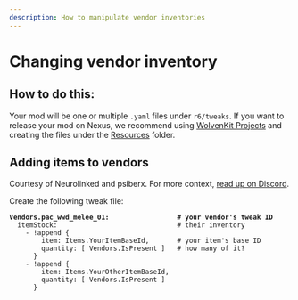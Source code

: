 ```yaml
---
description: How to manipulate vendor inventories
---
```


# Changing vendor inventory



## How to do this:

Your mod will be one or multiple `.yaml` files under `r6/tweaks`. If you want to release your mod on Nexus, we recommend using [WolvenKit Projects](http://127.0.0.1:5000/s/-MP\_ozZVx2gRZUPXkd4r/wolvenkit-app/usage/wolvenkit-projects "mention") and creating the files under the [Resources](http://127.0.0.1:5000/s/-MP\_ozZVx2gRZUPXkd4r/wolvenkit-app/usage/wolvenkit-projects#resources "mention") folder.

## Adding items to vendors

Courtesy of Neurolinked and psiberx. For more context, [read up on Discord](https://discord.com/channels/717692382849663036/953004282142163014/1175019512509235260).

Create the following tweak file:

<pre class="language-yaml"><code class="lang-yaml"><strong>Vendors.pac_wwd_melee_01:                 # your vendor's tweak ID
</strong>  itemStock:                              # their inventory
    - !append { 
        item: Items.YourItemBaseId,       # your item's base ID
        quantity: [ Vendors.IsPresent ]   # how many of it?
      }      
    - !append { 
        item: Items.YourOtherItemBaseId, 
        quantity: [ Vendors.IsPresent ] 
      }
</code></pre>
